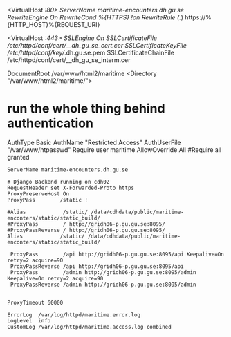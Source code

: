 <VirtualHost *:80>
    ServerName maritime-encounters.dh.gu.se
    RewriteEngine On
    RewriteCond %{HTTPS} !on
    RewriteRule (.*) https://%{HTTP_HOST}%{REQUEST_URI}
</VirtualHost>

<VirtualHost *:443>
    SSLEngine On
    SSLCertificateFile /etc/httpd/conf/cert/__dh_gu_se_cert.cer
    SSLCertificateKeyFile /etc/httpd/conf/key/*.dh.gu.se.pem
    SSLCertificateChainFile /etc/httpd/conf/cert/__dh_gu_se_interm.cer

 DocumentRoot /var/www/html2/maritime
<Directory "/var/www/html2/maritime/">
   # run the whole thing behind authentication
   AuthType Basic
   AuthName "Restricted Access"
   AuthUserFile "/var/www/htpasswd"
        Require user maritime
        AllowOverride All
        #Require all granted
</Directory>

    ServerName maritime-encounters.dh.gu.se

    # Django Backend running on cdh02
    RequestHeader set X-Forwarded-Proto https
    ProxyPreserveHost On
    ProxyPass        /static !

    #Alias            /static/ /data/cdhdata/public/maritime-enconters/static/static_build/
    #ProxyPass        / http://gridh06-p.gu.gu.se:8095/
    #ProxyPassReverse / http://gridh06-p.gu.gu.se:8095/
    Alias            /static/ /data/cdhdata/public/maritime-enconters/static/static_build/

     ProxyPass        /api http://gridh06-p.gu.gu.se:8095/api Keepalive=On retry=2 acquire=90
     ProxyPassReverse /api http://gridh06-p.gu.gu.se:8095/api
     ProxyPass        /admin http://gridh06-p.gu.gu.se:8095/admin Keepalive=On retry=2 acquire=90
     ProxyPassReverse /admin http://gridh06-p.gu.gu.se:8095/admin


    ProxyTimeout 60000

    ErrorLog  /var/log/httpd/maritime.error.log
    LogLevel  info
    CustomLog /var/log/httpd/maritime.access.log combined

</VirtualHost>

